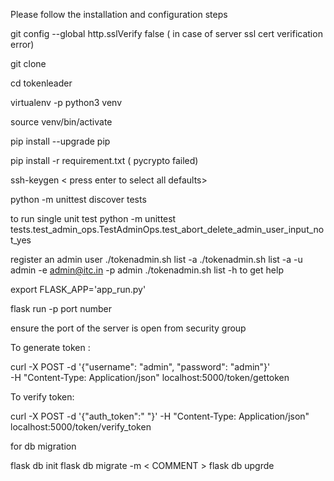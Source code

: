 Please follow the installation and configuration steps

git config --global http.sslVerify false ( in case of server ssl cert verification error)

git clone <your project>

cd tokenleader

virtualenv -p python3 venv

source venv/bin/activate

pip install --upgrade pip

pip install -r requirement.txt ( pycrypto failed)

ssh-keygen < press enter to select all defaults>

python -m unittest discover tests

to run single unit test 
python -m unittest tests.test_admin_ops.TestAdminOps.test_abort_delete_admin_user_input_not_yes

register an admin user 
 ./tokenadmin.sh list  -a
 ./tokenadmin.sh list  -a  -u admin -e admin@itc.in -p admin
 ./tokenadmin.sh list  -h to get help




export FLASK_APP='app_run.py'

flask run -p port number 

ensure  the port  of the server is open from security group


To generate token :

curl -X POST -d '{"username": "admin", "password": "admin"}'  \
-H "Content-Type: Application/json"  localhost:5000/token/gettoken

To verify token:

curl -X POST -d '{"auth_token":"<paste the token here> "}'  -H "Content-Type: Application/json"  localhost:5000/token/verify_token


for db migration 

flask db init 
flask db migrate -m < COMMENT >
flask db upgrde 